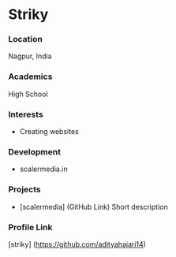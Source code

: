 # Striky

### Location

Nagpur, India

### Academics

High School

### Interests

- Creating websites

### Development

- scalermedia.in

### Projects

- [scalermedia] (GitHub Link) Short description

### Profile Link

[striky] (https://github.com/adityahajari14)
